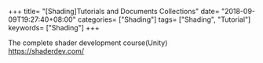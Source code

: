 +++
title= "[Shading]Tutorials and Documents Collections"
date= "2018-09-09T19:27:40+08:00"
categories= ["Shading"]
tags= ["Shading", "Tutorial"]
keywords= ["Shading"]
+++

The complete shader development course(Unity)  
https://shaderdev.com/

